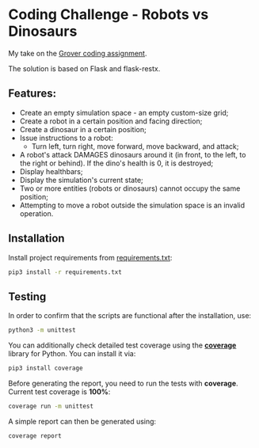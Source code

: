 # Coding Challenge - Robots vs Dinosaurs

My take on the [Grover coding assignment][1].

The solution is based on Flask and flask-restx.

## Features:
- Create an empty simulation space - an empty custom-size grid;
- Create a robot in a certain position and facing direction;
- Create a dinosaur in a certain position;
- Issue instructions to a robot:
  - Turn left, turn right, move forward, move backward, and attack;
- A robot's attack DAMAGES dinosaurs around it (in front, to the left, to the right or behind). If the dino's health is 0, it is destroyed;
- Display healthbars;
- Display the simulation's current state;
- Two or more entities (robots or dinosaurs) cannot occupy the same position;
- Attempting to move a robot outside the simulation space is an invalid operation.


## Installation

Install project requirements from [requirements.txt][2]:

```bash
pip3 install -r requirements.txt
```

## Testing
In order to confirm that the scripts are functional after the installation, use:
```bash
python3 -m unittest
```
You can additionally check detailed test coverage using the [**coverage**](https://coverage.readthedocs.io/en/6.3.2/) library for Python. You can install it via:
```bash
pip3 install coverage
```
Before generating the report, you need to run the tests with **coverage**. Current test coverage is **100%**:
```bash
coverage run -m unittest
```
A simple report can then be generated using:
```bash
coverage report
```

[1]: https://github.com/devsbb/grover-engineering-recruitment/blob/master/challenges/robots-vs-dinos/ASSIGNMENT.md
[2]: https://github.com/Pythonimous/robots-vs-dinos/blob/main/requirements.txt
